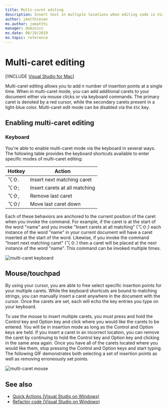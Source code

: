 ```yaml
---
title: Multi-caret editing
description: Insert text in multiple locations when editing code in Visual Studio for Mac.
author: jmatthiesen
ms.author: jomatthi
manager: dominicn
ms.date: 08/19/2019
ms.topic: reference
---
```

# Multi-caret editing

 [!INCLUDE [Visual Studio for Mac](~/includes/applies-to-version/vs-mac-only.md)]

Multi-caret editing allows you to add _n_ number of insertion points at a single time. When in multi-caret mode, you can add additional carets to your document either via mouse clicks or via keyboard commands. The primary caret is denoted by a red cursor, while the secondary carets present in a light-blue color. Multi-caret edit mode can be disabled via the `ESC` key.

## Enabling multi-caret editing

### Keyboard

You're able to enable multi-caret mode via the keyboard in several ways. The following table provides the keyboard shortcuts available to enter specific modes of multi-caret editing:

| Hotkey  | Action                        | 
|---------| ------------------------------|
|  ⌥⇧.   | Insert next matching caret    | 
|  ⌥⇧;   | Insert carets at all matching | 
|  ⌥⇧,   | Remove last caret             | 
|  ⌥⇧/   | Move last caret down          | 

Each of these behaviors are anchored to the current position of the caret when you invoke the command. For example, if the caret is at the start of the word "name" and you invoke "Insert carets at all matching" (⌥⇧;) each instance of the word "name" in your current document will have a caret inserted at the start of the word. Likewise, if you invoke the command "Insert next matching caret" (⌥⇧.) then a caret will be placed at the next instance of the word "name". This command can be invoked multiple times.

![multi-caret keyboard](media/multi-caret-keyboard.gif)

## Mouse/touchpad

By using your cursor, you are able to free select specific insertion points for your multiple carets. While the keyboard shortcuts are bound to matching strings, you can manually insert a caret anywhere in the document with the cursor. Once the carets are set, each will echo the key entries you type on your keyboard.

To use the mouse to insert multiple carets, you must press and hold the Control key and Option key and click where you would like the carets to be entered. You will be in insertion mode as long as the Control and Option keys are held. If you insert a caret in an incorrect location, you can remove the caret by continuing to hold the Control key and Option key and clicking in the same area again. Once you have all of the carets located where you would like them, stop pressing the Control and Option keys and start typing. The following GIF demonstrates both selecting a set of insertion points as well as removing erroneously set points.

![multi-caret mouse](media/multi-caret-mouse.gif)

## See also

- [Quick Actions (Visual Studio on Windows)](/visualstudio/ide/quick-actions)
- [Refactor code (Visual Studio on Windows)](/visualstudio/ide/refactoring-in-visual-studio)
